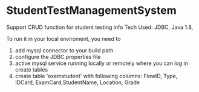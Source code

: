 # StudentTestManagementSystem

 Support CRUD function for student testing info
Tech Used: JDBC, Java 1.8, 

To run it in your local enviroment, you need to 
1. add mysql connector to your build path
2. configure the JDBC.properties file
3. active mysql service running locally or remotely where you can log in create tables
4. create table 'examstudent' with following columns: FlowID, Type, IDCard, ExamCard,StudentName, Location, Grade

